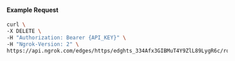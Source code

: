 <!-- Code generated for API Clients. DO NOT EDIT. -->

#### Example Request

```bash
curl \
-X DELETE \
-H "Authorization: Bearer {API_KEY}" \
-H "Ngrok-Version: 2" \
https://api.ngrok.com/edges/https/edghts_334Afx3GIBMuT4Y9ZlL89LygR6c/routes/edghtsrt_334Ag0MYadZT0EP92jt8AAk06iF/circuit_breaker
```
